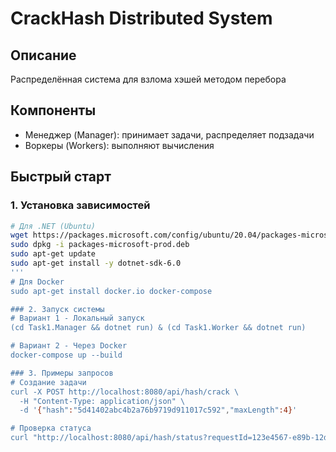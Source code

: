 # CrackHash Distributed System

## Описание
Распределённая система для взлома хэшей методом перебора

## Компоненты
- Менеджер (Manager): принимает задачи, распределяет подзадачи
- Воркеры (Workers): выполняют вычисления

## Быстрый старт

### 1. Установка зависимостей
```bash
# Для .NET (Ubuntu)
wget https://packages.microsoft.com/config/ubuntu/20.04/packages-microsoft-prod.deb -O packages-microsoft-prod.deb
sudo dpkg -i packages-microsoft-prod.deb
sudo apt-get update
sudo apt-get install -y dotnet-sdk-6.0
'''
# Для Docker
sudo apt-get install docker.io docker-compose

### 2. Запуск системы
# Вариант 1 - Локальный запуск
(cd Task1.Manager && dotnet run) & (cd Task1.Worker && dotnet run)

# Вариант 2 - Через Docker
docker-compose up --build

### 3. Примеры запросов
# Создание задачи
curl -X POST http://localhost:8080/api/hash/crack \
  -H "Content-Type: application/json" \
  -d '{"hash":"5d41402abc4b2a76b9719d911017c592","maxLength":4}'

# Проверка статуса
curl "http://localhost:8080/api/hash/status?requestId=123e4567-e89b-12d3-a456-426614174000"
